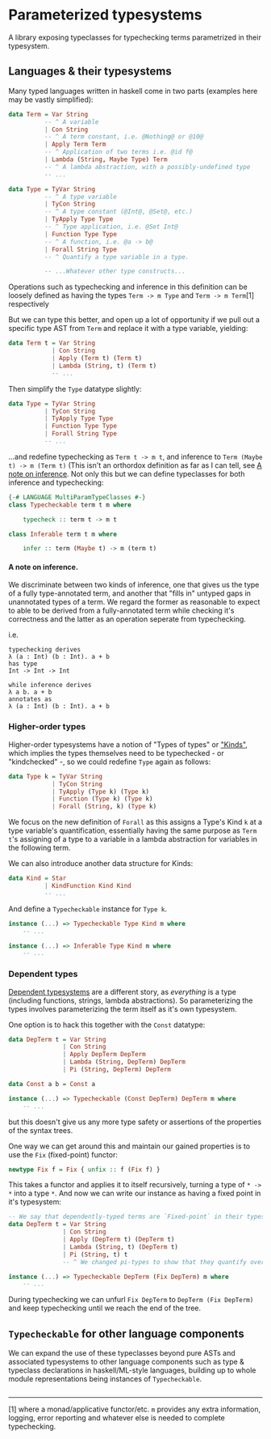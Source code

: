 # Parameterized typesystems

A library exposing typeclasses for typechecking terms parametrized in their typesystem.

## Languages & their typesystems

Many typed languages written in haskell come in two parts (examples here may be vastly simplified):

```haskell
data Term = Var String
          -- ^ A variable
          | Con String
          -- ^ A term constant, i.e. @Nothing@ or @10@
          | Apply Term Term
          -- ^ Application of two terms i.e. @id f@
          | Lambda (String, Maybe Type) Term
          -- ^ A lambda abstraction, with a possibly-undefined type
          -- ...

data Type = TyVar String
          -- ^ A type variable
          | TyCon String
          -- ^ A type constant (@Int@, @Set@, etc.)
          | TyApply Type Type
          -- ^ Type application, i.e. @Set Int@
          | Function Type Type
          -- ^ A function, i.e. @a -> b@
          | Forall String Type
          -- ^ Quantify a type variable in a type.

          -- ...Whatever other type constructs...
```

Operations such as typechecking and inference in this definition can be loosely defined as having the types `Term -> m Type` and `Term -> m Term`[1] respectively

But we can type this better, and open up a lot of opportunity if we pull out a specific type AST from `Term` and replace it with a type variable, yielding:

```haskell
data Term t = Var String
            | Con String
            | Apply (Term t) (Term t)
            | Lambda (String, t) (Term t)
            -- ...
```

Then simplify the `Type` datatype slightly:

```haskell
data Type = TyVar String
          | TyCon String
          | TyApply Type Type
          | Function Type Type
          | Forall String Type
          -- ...
```

...and redefine typechecking as `Term t -> m t`, and inference to `Term (Maybe t) -> m (Term t)` (This isn't an orthordox definition as far as I can tell, see [A note on inference](#a-note-on-inference). Not only this but we can define typeclasses for both inference and typechecking:

```haskell
{-# LANGUAGE MultiParamTypeClasses #-}
class Typecheckable term t m where

    typecheck :: term t -> m t

class Inferable term t m where

    infer :: term (Maybe t) -> m (term t)
```

#### A note on inference.

We discriminate between two kinds of inference, one that gives us the type of a fully type-annotated term, and another that "fills in" untyped gaps in unannotated types of a term. We regard the former as reasonable to expect to able to be derived from a fully-annotated term while checking it's correctness and the latter as an operation seperate from typechecking.

i.e.

```
typechecking derives
λ (a : Int) (b : Int). a + b
has type
Int -> Int -> Int

while inference derives
λ a b. a + b
annotates as
λ (a : Int) (b : Int). a + b
```

### Higher-order types

Higher-order typesystems have a notion of "Types of types" or ["Kinds"](https://en.wikipedia.org/wiki/Kind_(type_theory)), which implies the types themselves need to be typechecked - or "kindchecked" -, so we could redefine `Type` again as follows:

```haskell
data Type k = TyVar String
            | TyCon String
            | TyApply (Type k) (Type k)
            | Function (Type k) (Type k)
            | Forall (String, k) (Type k)
```

We focus on the new definition of `Forall` as this assigns a Type's Kind `k` at a type variable's quantification, essentially having the same purpose as `Term t`'s assigning of a type to a variable in a lambda abstraction for variables in the following term.

We can also introduce another data structure for Kinds:

```haskell
data Kind = Star
          | KindFunction Kind Kind
          -- ...
```

And define a `Typecheckable` instance for `Type k`.

```haskell
instance (...) => Typecheckable Type Kind m where
    -- ...

instance (...) => Inferable Type Kind m where
    -- ...
```

### Dependent types

[Dependent typesystems](https://en.wikipedia.org/wiki/Dependent_type) are a different story, as _everything_ is a type (including functions, strings, lambda abstractions). So parameterizing the types involves parameterizing the term itself as it's own typesystem.

One option is to hack this together with the `Const` datatype:

```haskell
data DepTerm t = Var String
               | Con String
               | Apply DepTerm DepTerm
               | Lambda (String, DepTerm) DepTerm
               | Pi (String, DepTerm) DepTerm

data Const a b = Const a

instance (...) => Typecheckable (Const DepTerm) DepTerm m where
    -- ...  
```

but this doesn't give us any more type safety or assertions of the properties of the syntax trees.

One way we can get around this and maintain our gained properties is to use the `Fix` (fixed-point) functor:

```haskell
newtype Fix f = Fix { unfix :: f (Fix f) }
```

This takes a functor and applies it to itself recursively, turning a type of `* -> *` into a type `*`. And now we can write our instance as having a fixed point in it's typesystem:

```haskell
-- We say that dependently-typed terms are `Fixed-point` in their types.
data DepTerm t = Var String
               | Con String
               | Apply (DepTerm t) (DepTerm t)
               | Lambda (String, t) (DepTerm t)
               | Pi (String, t) t
               -- ^ We changed pi-types to show that they quantify over a type!

instance (...) => Typecheckable DepTerm (Fix DepTerm) m where
    -- ...
```

During typechecking we can unfurl `Fix DepTerm` to `DepTerm (Fix DepTerm)` and keep typechecking until we reach the end of the tree.

<!--
## Pure typechecking

Pure typechecking systems can be explicitly defined as having a method to report type errors and a typing context state. This can be defined explicitly in another typeclass:

```haskell
{-# LANGUAGE TypeFamilies #-}
{-# LANGUAGE MultiParamTypeClasses #-}
class (Semigroup (TypeError term t)) => PureTypecheckable term t where

    type TypeError term t :: *

    type TypingContext term t :: *

    -- Using 'Validation' from the 'either' package as it's semigroup instance
    -- combines errors instead of only reporting the first one encountered
    -- as `Either`'s does.
    typecheckP :: term t -> TypingContext term t -> Validation (TypeError term t) (t, TypingContext term t)

class (PureTypecheckable term t) => PureInferable term t where

    inferP :: term (Maybe t) -> TypingContext term t -> Validation (TypeError term t) (term t, TypingContext term t)
```
-->
## `Typecheckable` for other language components

We can expand the use of these typeclasses beyond pure ASTs and associated typesystems to other language components such as type & typeclass declarations in haskell/ML-style languages, building up to whole module representations being instances of `Typecheckable`.

```haskell
```

***

[1] where a monad/applicative functor/etc. `m` provides any extra information, logging, error reporting and whatever else is needed to complete typechecking.
